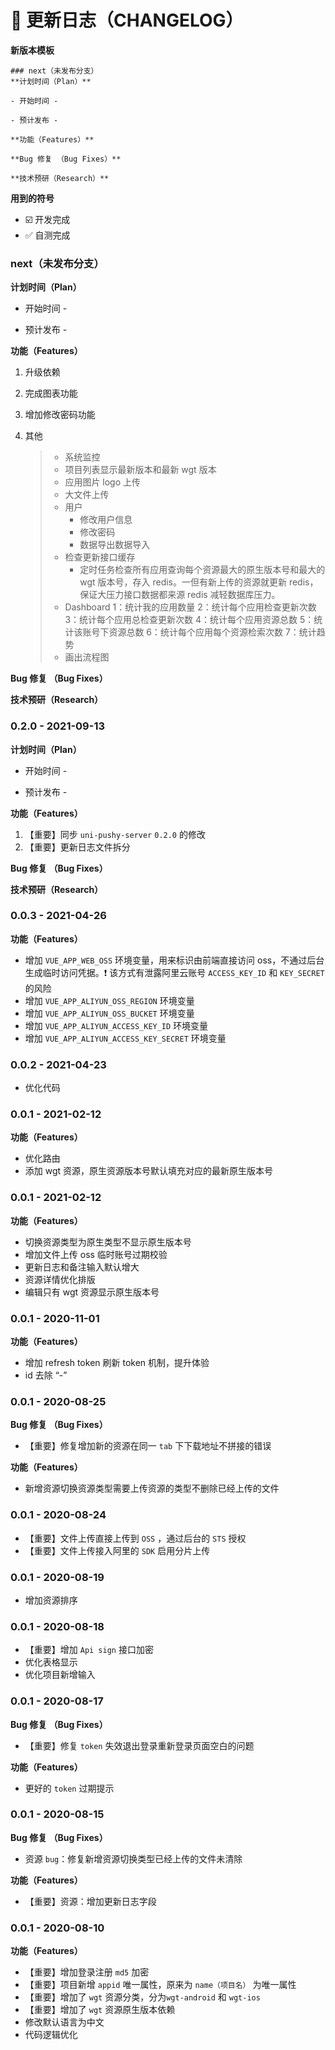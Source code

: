 # 📌 更新日志（CHANGELOG）

**新版本模板**

```
### next（未发布分支）
**计划时间（Plan）**

- 开始时间 -

- 预计发布 -

**功能（Features）**

**Bug 修复 （Bug Fixes）**

**技术预研（Research）**
```

**用到的符号**

- ☑️ 开发完成
- ✅ 自测完成

### next（未发布分支）

**计划时间（Plan）**

- 开始时间 -

- 预计发布 -

**功能（Features）**

1. 升级依赖

2. 完成图表功能

3. 增加修改密码功能

4. 其他

   > - 系统监控
   > - 项目列表显示最新版本和最新 wgt 版本
   > - 应用图片 logo 上传
   > - 大文件上传
   > - 用户
   >   - 修改用户信息
   >   - 修改密码
   >   - 数据导出数据导入
   > - 检查更新接口缓存
   >   - 定时任务检查所有应用查询每个资源最大的原生版本号和最大的 wgt 版本号，存入 redis。一但有新上传的资源就更新 redis，保证大压力接口数据都来源 redis 减轻数据库压力。
   > - Dashboard
   >   1：统计我的应用数量
   >   2：统计每个应用检查更新次数
   >   3：统计每个应用总检查更新次数
   >   4：统计每个应用资源总数
   >   5：统计该账号下资源总数
   >   6：统计每个应用每个资源检索次数
   >   7：统计趋势
   > - 画出流程图

**Bug 修复 （Bug Fixes）**

**技术预研（Research）**

### 0.2.0 - 2021-09-13

**计划时间（Plan）**

- 开始时间 -

- 预计发布 -

**功能（Features）**

1. 【重要】同步 `uni-pushy-server` `0.2.0` 的修改
2. 【重要】更新日志文件拆分

**Bug 修复 （Bug Fixes）**

**技术预研（Research）**

### 0.0.3 - 2021-04-26

**功能（Features）**

- 增加 `VUE_APP_WEB_OSS` 环境变量，用来标识由前端直接访问 oss，不通过后台生成临时访问凭据。❗ 该方式有泄露阿里云账号 `ACCESS_KEY_ID` 和 `KEY_SECRET` 的风险
- 增加 `VUE_APP_ALIYUN_OSS_REGION` 环境变量
- 增加 `VUE_APP_ALIYUN_OSS_BUCKET` 环境变量
- 增加 `VUE_APP_ALIYUN_ACCESS_KEY_ID` 环境变量
- 增加 `VUE_APP_ALIYUN_ACCESS_KEY_SECRET` 环境变量

### 0.0.2 - 2021-04-23

- 优化代码

### 0.0.1 - 2021-02-12

**功能（Features）**

- 优化路由
- 添加 wgt 资源，原生资源版本号默认填充对应的最新原生版本号

### 0.0.1 - 2021-02-12

**功能（Features）**

- 切换资源类型为原生类型不显示原生版本号
- 增加文件上传 oss 临时账号过期校验
- 更新日志和备注输入默认增大
- 资源详情优化排版
- 编辑只有 wgt 资源显示原生版本号

### 0.0.1 - 2020-11-01

**功能（Features）**

- 增加 refresh token 刷新 token 机制，提升体验
- id 去除 “-”

### 0.0.1 - 2020-08-25

**Bug 修复 （Bug Fixes）**

- 【重要】修复增加新的资源在同一 `tab` 下下载地址不拼接的错误

**功能（Features）**

- 新增资源切换资源类型需要上传资源的类型不删除已经上传的文件

### 0.0.1 - 2020-08-24

- 【重要】文件上传直接上传到 `OSS` ，通过后台的 `STS` 授权
- 【重要】文件上传接入阿里的 `SDK` 启用分片上传

### 0.0.1 - 2020-08-19

- 增加资源排序

### 0.0.1 - 2020-08-18

- 【重要】增加 `Api sign` 接口加密
- 优化表格显示
- 优化项目新增输入

### 0.0.1 - 2020-08-17

**Bug 修复 （Bug Fixes）**

- 【重要】修复 `token` 失效退出登录重新登录页面空白的问题

**功能（Features）**

- 更好的 `token` 过期提示

### 0.0.1 - 2020-08-15

**Bug 修复 （Bug Fixes）**

- 资源 `bug`：修复新增资源切换类型已经上传的文件未清除

**功能（Features）**

- 【重要】资源：增加更新日志字段

### 0.0.1 - 2020-08-10

**功能（Features）**

- 【重要】增加登录注册 `md5` 加密
- 【重要】项目新增 `appid` 唯一属性，原来为 `name（项目名）` 为唯一属性
- 【重要】增加了 `wgt` 资源分类，分为`wgt-android` 和 `wgt-ios`
- 【重要】增加了 `wgt` 资源原生版本依赖
- 修改默认语言为中文
- 代码逻辑优化